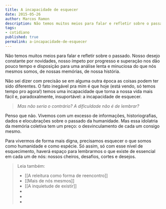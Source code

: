 ```yaml
---
title: A incapacidade de esquecer
date: 2015-05-26
author: Marcos Ramon
description: Não temos muitos meios para falar e refletir sobre o passado.
tags:
- cotidiano
published: true
permalink: a-incapacidade-de-esquecer
---
```

Não temos muitos meios para falar e refletir sobre o passado. Nosso desejo constante por novidades, nosso ímpeto por progresso e superação nos dão pouco tempo e disposição para uma análise lenta e minuciosa do que nós mesmos somos, de nossas memórias, de nossa história.

Não sei dizer com precisão se em alguma outra época as coisas podem ter sido diferentes. O fato inegável pra mim é que hoje (está vendo, só temos tempo pro agora!) temos uma incapacidade que torna a nossa vida mais fácil e, paradoxalmente, insuportável: a incapacidade de esquecer.

> *Mas não seria o contrário? A dificuldade não é de lembrar?*

Penso que não. Vivemos com um excesso de informações, historiografias, dados e elocubrações sobre o passado da humanidade. Mas essa idolatria da memória coletiva tem um preço: o desvinculamento de cada um consigo mesmo.

Para vivermos de forma mais digna, precisamos esquecer o que somos como humanidade e como espécie. Só assim, só com esse nível de esquecimento, haverá espaço para lembrarmos o que existe de essencial em cada um de nós: nossos cheiros, desafios, cortes e desejos.  



> Leia também:
> - [[A releitura como forma de reencontro]]
> - [[Mais de nós mesmos]]
> - [[A inquietude de existir]]
> -
> -
> -